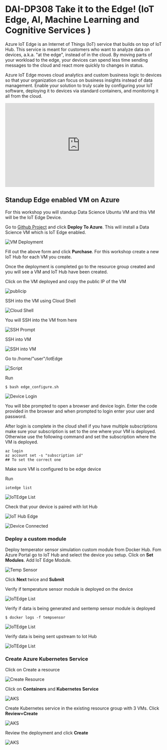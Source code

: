 # DAI-DP308 Take it to the Edge!  (IoT Edge, AI, Machine Learning and Cognitive Services )

Azure IoT Edge is an Internet of Things (IoT) service that builds on top of IoT Hub. This service is meant for customers who want to analyze data on devices, a.k.a. "at the edge", instead of in the cloud. By moving parts of your workload to the edge, your devices can spend less time sending messages to the cloud and react more quickly to changes in status.

Azure IoT Edge moves cloud analytics and custom business logic to devices so that your organization can focus on business insights instead of data management. Enable your solution to truly scale by configuring your IoT software, deploying it to devices via standard containers, and monitoring it all from the cloud.

<iframe src="https://channel9.msdn.com/Shows/Internet-of-Things-Show/Kubernetes-integration-with-Azure-IoT-Edge/player" width="480" height="270" allowFullScreen frameBorder="0"></iframe>

## Standup Edge enabled VM on Azure

For this workshop you will standup Data Science Ubuntu VM and this VM will be the IoT Edge Device.

Go to [Github Project](
https://github.com/Azure/DataScienceVM/tree/master/Extensions/Iot
) and click **Deploy To Azure**. This will install a Data Science VM which is IoT Edge enabled.

![VM Deployment](images/vmdeployment.png)

Fill out the above form and click **Purchase**. For this workshop create a new IoT Hub for each VM you create.

Once the deployment is completed go to the resource group created and you will see a VM and IoT Hub have been created.

Click on the VM deployed and copy the public IP of the VM

![publicip](images/ssh.png)

SSH into the VM using Cloud Shell

![Cloud Shell](images/cloudshell.png)

You will SSH into the VM from here

![SSH Prompt](images/sshprompt.png)

SSH into VM

![SSH into VM](images/sshintovm.png)

Go to /home/"user"/IotEdge

![Script](images/iotedge.png)

Run

```code
$ bash edge_configure.sh
```

![Device Login](images/devicelogin.png)

You will bbe prompted to open a browser and device login. Enter the code provided in the browser and when prompted to login enter your user and password.

After login is complete in the cloud shell if you have multiple subscriptions make sure your subscription is set to the one where your VM is deployed. Otherwise use the following command and set the subscription where the VM is deployed.

```code
az login
az account set -s "subscription id"
## To set the correct one
```

Make sure VM is configured to be edge device

Run

```code
iotedge list
```

![IoTEdge List](images/iotedgelist.png)

Check that your device is paired with Iot Hub

![IoT Hub Edge](images/iothubedge.png)

![Device Connected](images/deviceconnected.png)

### Deploy a custom module

Deploy temperator sensor simulation custom module from Docker Hub. Fom Azure Portal go to IoT Hub and select the device you setup. Click on **Set Modules**. Add IoT Edge Module.

![Temp Sensor](images/tempsensor.png)

Click **Next** twice and **Submit**

Verify if temperature sensor module is deployed on the device

![IoTEdge List](images/iotedgelisttempsensor.png)

Verify if data is being generated and sentemp sensor module is deployed

```
$ docker logs -f tempsensor
```

![IoTEdge List](images/dockerlogs.png)

Verify data is being sent upstream to Iot Hub

![IoTEdge List](images/iothubdata.png)

### Create Azure Kubernetes Service

Click on Create a resource

![Create Resource](images/create_resource.png)

Click on **Containers** and **Kubernetes Service**

![AKS](images/aks.png)

Create Kubernetes service in the existing resource group with 3 VMs. Click **Review+Create**

![AKS](images/createaks.png)

Review the deployment and click **Create**

![AKS](images/aksreviewcreate.png)
